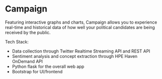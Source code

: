 # Campaign

Featuring interactive graphs and charts, Campaign allows you to experience real-time and historical data of how well your political candidates are being received by the public.

Tech Stack: 

<ul>
  <li>Data collection through Twitter Realtime Streaming API and REST API</li>
  <li>Sentiment analysis and concept extraction through HPE Haven OnDemand API </li>
  <li>Python flask for the overall web app</li>
  <li>Bootstrap for UI/frontend</li>

</ul>
